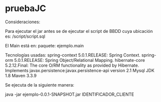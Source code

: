 # pruebaJC

Consideraciones:

Para ejecutar el jar antes se de ejecutar el script de BBDD cuya ubicación es:
/script/script.sql

El Main está en:
paquete: ejemplo.main

Tecnologías usadas:
spring-context 5.0.1.RELEASE: Spring Context.
spring-orm 5.0.1.RELEASE: Spring Object/Relational Mapping.
hibernate-core 5.2.12.Final: The core O/RM functionality as provided by Hibernate.
Implements javax.persistence:javax.persistence-api version 2.1
Mysql
JDK 1.8
Maven 3.3.9

Se ejecuta de la siguiente manera:

java -jar ejemplo-0.0.1-SNAPSHOT.jar IDENTIFICADOR_CLIENTE
